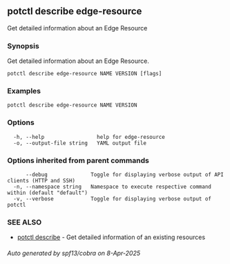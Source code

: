 ## potctl describe edge-resource

Get detailed information about an Edge Resource

### Synopsis

Get detailed information about an Edge Resource.

```
potctl describe edge-resource NAME VERSION [flags]
```

### Examples

```
potctl describe edge-resource NAME VERSION
```

### Options

```
  -h, --help                 help for edge-resource
  -o, --output-file string   YAML output file
```

### Options inherited from parent commands

```
      --debug              Toggle for displaying verbose output of API clients (HTTP and SSH)
  -n, --namespace string   Namespace to execute respective command within (default "default")
  -v, --verbose            Toggle for displaying verbose output of potctl
```

### SEE ALSO

* [potctl describe](potctl_describe.md)	 - Get detailed information of an existing resources

###### Auto generated by spf13/cobra on 8-Apr-2025
